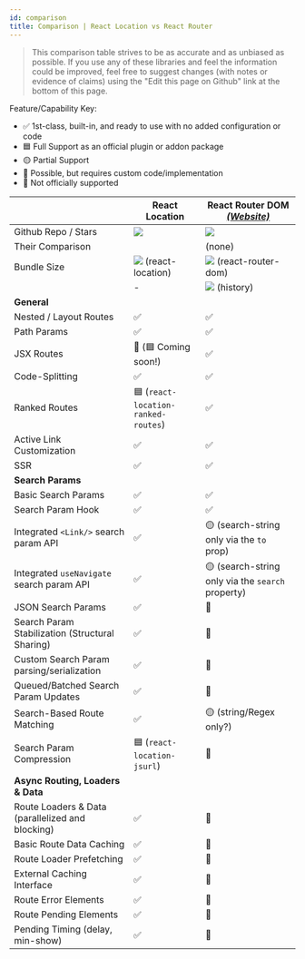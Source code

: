 ```yaml
---
id: comparison
title: Comparison | React Location vs React Router
---
```


> This comparison table strives to be as accurate and as unbiased as possible. If you use any of these libraries and feel the information could be improved, feel free to suggest changes (with notes or evidence of claims) using the "Edit this page on Github" link at the bottom of this page.

Feature/Capability Key:

- ✅ 1st-class, built-in, and ready to use with no added configuration or code
- 🟦 Full Support as an official plugin or addon package
- 🟡 Partial Support
- 🔶 Possible, but requires custom code/implementation
- 🛑 Not officially supported

|                                                  | React Location                                                | React Router DOM [_(Website)_][react-router]                |
| ------------------------------------------------ | ------------------------------------------------------------- | ----------------------------------------------------------- |
| Github Repo / Stars                              | [![][stars-react-location]][gh-react-location]                | [![][stars-react-router]][gh-react-router]                  |
| Their Comparison                                 |                                                               | (none)                                                      |
| Bundle Size                                      | [![][bp-react-location]][bpl-react-location] (react-location) | [![][bp-react-router]][bpl-react-router] (react-router-dom) |
|                                                  | -                                                             | [![][bp-history]][bpl-history] (history)                    |
| **General**                                      |                                                               |                                                             |
| Nested / Layout Routes                           | ✅                                                            | ✅                                                          |
| Path Params                                      | ✅                                                            | ✅                                                          |
| JSX Routes                                       | 🛑 (🟦 Coming soon!)                                          | ✅                                                          |
| Code-Splitting                                   | ✅                                                            | ✅                                                          |
| Ranked Routes                                    | 🟦 (`react-location-ranked-routes`)                           | ✅                                                          |
| Active Link Customization                        | ✅                                                            | ✅                                                          |
| SSR                                              | ✅                                                            | ✅                                                          |
| **Search Params**                                |                                                               |                                                             |
| Basic Search Params                              | ✅                                                            | ✅                                                          |
| Search Param Hook                                | ✅                                                            | ✅                                                          |
| Integrated `<Link/>` search param API            | ✅                                                            | 🟡 (search-string only via the `to` prop)                   |
| Integrated `useNavigate` search param API        | ✅                                                            | 🟡 (search-string only via the `search` property)           |
| JSON Search Params                               | ✅                                                            | 🔶                                                          |
| Search Param Stabilization (Structural Sharing)  | ✅                                                            | 🔶                                                          |
| Custom Search Param parsing/serialization        | ✅                                                            | 🔶                                                          |
| Queued/Batched Search Param Updates              | ✅                                                            | 🛑                                                          |
| Search-Based Route Matching                      | ✅                                                            | 🟡 (string/Regex only?)                                     |
| Search Param Compression                         | 🟦 (`react-location-jsurl`)                                   | 🔶                                                          |
| **Async Routing, Loaders & Data**                |                                                               |                                                             |
| Route Loaders & Data (parallelized and blocking) | ✅                                                            | 🛑                                                          |
| Basic Route Data Caching                         | ✅                                                            | 🛑                                                          |
| Route Loader Prefetching                         | ✅                                                            | 🛑                                                          |
| External Caching Interface                       | ✅                                                            | 🛑                                                          |
| Route Error Elements                             | ✅                                                            | 🛑                                                          |
| Route Pending Elements                           | ✅                                                            | 🛑                                                          |
| Pending Timing (delay, min-show)                 | ✅                                                            | 🛑                                                          |

<!-- ### Notes

> **<sup>1</sup> stuff** -->

<!-- -->

[bp-react-location]: https://badgen.net/bundlephobia/minzip/react-location?label=💾
[bpl-react-location]: https://bundlephobia.com/result?p=react-location
[gh-react-location]: https://github.com/tannerlinsley/react-location
[stars-react-location]: https://img.shields.io/github/stars/tannerlinsley/react-location?label=%F0%9F%8C%9F

<!-- -->

[react-router]: https://github.com/remix-run/react-router
[bp-react-router]: https://badgen.net/bundlephobia/minzip/react-router-dom?label=💾
[bp-history]: https://badgen.net/bundlephobia/minzip/history?label=💾
[gh-react-router]: https://github.com/remix-run/react-router
[stars-react-router]: https://img.shields.io/github/stars/remix-run/react-router?label=%F0%9F%8C%9F
[bpl-react-router]: https://bundlephobia.com/result?p=react-router-dom
[bpl-history]: https://bundlephobia.com/result?p=history

<!-- -->
